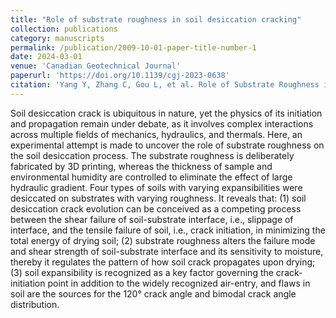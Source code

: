 ```yaml
---
title: "Role of substrate roughness in soil desiccation cracking"
collection: publications
category: manuscripts
permalink: /publication/2009-10-01-paper-title-number-1
date: 2024-03-01
venue: 'Canadian Geotechnical Journal'
paperurl: 'https://doi.org/10.1139/cgj-2023-0638'
citation: 'Yang Y, Zhang C, Gou L, et al. Role of Substrate Roughness in Soil Desiccation Cracking[J]. Canadian Geotechnical Journal, 2024 (ja).'
---
```


Soil desiccation crack is ubiquitous in nature, yet the physics of its initiation and propagation remain under debate, as it involves complex interactions across multiple fields of mechanics, hydraulics, and thermals. Here, an experimental attempt is made to uncover the role of substrate roughness on the soil desiccation process. The substrate roughness is deliberately fabricated by 3D printing, whereas the thickness of sample and environmental humidity are controlled to eliminate the effect of large hydraulic gradient. Four types of soils with varying expansibilities were desiccated on substrates with varying roughness. It reveals that: (1) soil desiccation crack evolution can be conceived as a competing process between the shear failure of soil-substrate interface, i.e., slippage of interface, and the tensile failure of soil, i.e., crack initiation, in minimizing the total energy of drying soil; (2) substrate roughness alters the failure mode and shear strength of soil-substrate interface and its sensitivity to moisture, thereby it regulates the pattern of how soil crack propagates upon drying; (3) soil expansibility is recognized as a key factor governing the crack-initiation point in addition to the widely recognized air-entry, and flaws in soil are the sources for the 120° crack angle and bimodal crack angle distribution.
